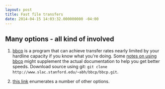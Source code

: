 ```yaml
---
layout: post
title: Fast file transfers
date: 2014-04-15 14:03:32.000000000 -04:00
---
```

## Many options - all kind of involved

1. [bbcp](https://www.slac.stanford.edu/~abh/bbcp/) is a program that can achieve transfer rates nearly limited by your hardline capacity if you know what you're doing. Some [notes on using bbcp](http://pcbunn.cithep.caltech.edu/bbcp/using_bbcp.htm) might supplement the actual documentation to help you get better speeds. Download source using git:
	`git clone http://www.slac.stanford.edu/~abh/bbcp/bbcp.git`.

2. [this link](http://moo.nac.uci.edu/~hjm/HOWTO_move_data.html) enumerates a number of other options. 
